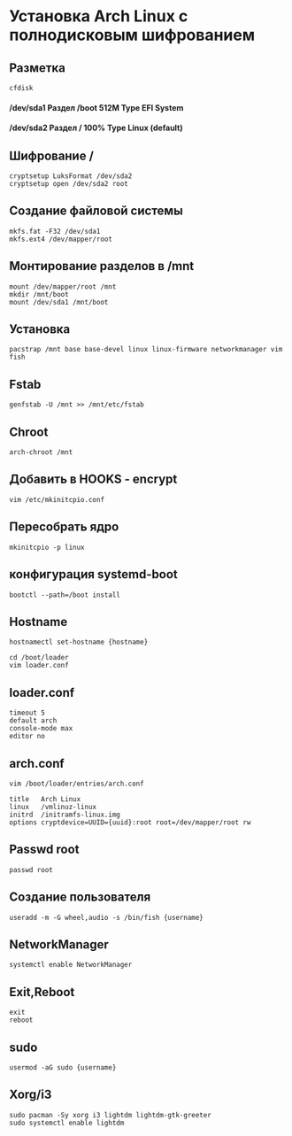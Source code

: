 # Установка Arch Linux с полнодисковым шифрованием

## Разметка
```
cfdisk
```
#### /dev/sda1 Раздел /boot 512M Type EFI System
#### /dev/sda2 Раздел / 100% Type Linux (default)

## Шифрование /
```
cryptsetup LuksFormat /dev/sda2
cryptsetup open /dev/sda2 root
```
## Создание файловой системы
```
mkfs.fat -F32 /dev/sda1
mkfs.ext4 /dev/mapper/root
```
## Монтирование разделов в /mnt
```
mount /dev/mapper/root /mnt
mkdir /mnt/boot
mount /dev/sda1 /mnt/boot
```
## Установка
```
pacstrap /mnt base base-devel linux linux-firmware networkmanager vim fish
```
## Fstab
```
genfstab -U /mnt >> /mnt/etc/fstab
```
## Chroot
```
arch-chroot /mnt
```
## Добавить в HOOKS - encrypt
```
vim /etc/mkinitcpio.conf 
```
## Пересобрать ядро
```
mkinitcpio -p linux
```
## конфигурация systemd-boot
```
bootctl --path=/boot install
```
## Hostname
```
hostnamectl set-hostname {hostname}
```
```
cd /boot/loader
vim loader.conf
```
## loader.conf
```
timeout 5
default arch
console-mode max
editor no
```
## arch.conf
```
vim /boot/loader/entries/arch.conf
```

```
title   Arch Linux
linux   /vmlinuz-linux
initrd  /initramfs-linux.img
options cryptdevice=UUID={uuid}:root root=/dev/mapper/root rw
```
## Passwd root
```
passwd root
```
## Создание пользователя
```
useradd -m -G wheel,audio -s /bin/fish {username}
```
## NetworkManager
```
systemctl enable NetworkManager
```
## Exit,Reboot
```
exit
reboot
```
## sudo
```
usermod -aG sudo {username}
```
## Xorg/i3
```
sudo pacman -Sy xorg i3 lightdm lightdm-gtk-greeter
sudo systemctl enable lightdm
```

